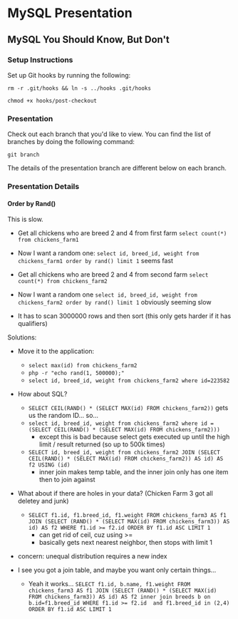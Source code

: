 # MySQL Presentation

## MySQL You Should Know, But Don't

### Setup Instructions

Set up Git hooks by running the following:

`rm -r .git/hooks && ln -s ../hooks .git/hooks`

`chmod +x hooks/post-checkout`

### Presentation

Check out each branch that you'd like to view.  You can find the list of branches by doing the following command:

`git branch`

The details of the presentation branch are different below on each branch.

### Presentation Details

#### Order by Rand()

This is slow.

- Get all chickens who are breed 2 and 4 from first farm `select count(*) from chickens_farm1`
- Now I want a random one: `select id, breed_id, weight from chickens_farm1 order by rand() limit 1` seems fast

- Get all chickens who are breed 2 and 4 from second farm `select count(*) from chickens_farm2`
- Now I want a random one `select id, breed_id, weight from chickens_farm2 order by rand() limit 1` obviously seeming slow
- It has to scan 3000000 rows and then sort (this only gets harder if it has qualifiers)

Solutions:

- Move it to the application:
  - `select max(id) from chickens_farm2`
  - `php -r "echo rand(1, 500000);"`
  - `select id, breed_id, weight from chickens_farm2 where id=223582`
  
- How about SQL?
  - `SELECT CEIL(RAND() * (SELECT MAX(id) FROM chickens_farm2))` gets us the random ID... so...
  - `select id, breed_id, weight from chickens_farm2 where id = (SELECT CEIL(RAND() * (SELECT MAX(id) FROM chickens_farm2)))`
    - except this is bad because select gets executed up until the high limit / result returned (so up to 500k times)
  - `SELECT id, breed_id, weight from chickens_farm2 JOIN (SELECT CEIL(RAND() * (SELECT MAX(id) FROM chickens_farm2)) AS id) AS f2 USING (id)`
    - inner join makes temp table, and the inner join only has one item then to join against
    
- What about if there are holes in your data? (Chicken Farm 3 got all deletey and junk)
  - `SELECT f1.id, f1.breed_id, f1.weight FROM chickens_farm3 AS f1 JOIN
     (SELECT (RAND() * (SELECT MAX(id) FROM chickens_farm3)) AS id) AS f2
     WHERE f1.id >= f2.id ORDER BY f1.id ASC LIMIT 1`
     - can get rid of ceil, cuz using >= 
     - basically gets next nearest neighbor, then stops with limit 1
 - concern: unequal distribution requires a new index
 
- I see you got a join table, and maybe you want only certain things...
  - Yeah it works...
  `SELECT f1.id, b.name, f1.weight FROM chickens_farm3 AS f1 JOIN
   (SELECT (RAND() * (SELECT MAX(id) FROM chickens_farm3)) AS id) AS f2
   inner join breeds b on b.id=f1.breed_id
   WHERE f1.id >= f2.id 
   and f1.breed_id in (2,4)
   ORDER BY f1.id ASC LIMIT 1`
   

